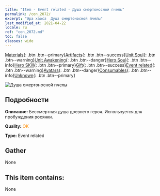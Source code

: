 ```yaml
---
title: "Item - Event related - Душа смертоносной пчелы"
permalink: /con_2072/
excerpt: "Эра хаоса  Душа смертоносной пчелы"
last_modified_at: 2021-04-22
locale: ru
ref: "con_2072.md"
toc: false
classes: wide
---
```

 [Materials](/ItemsRU/){: .btn .btn--primary}[Artifacts](/ItemsRU/Artifacts/){: .btn .btn--success}[Unit Soul](/ItemsRU/UnitSoul/){: .btn .btn--warning}[Unit Awakening](/ItemsRU/UnitAwakening/){: .btn .btn--danger}[Hero Soul](/ItemsRU/HeroSoul/){: .btn .btn--info}[Hero SKill](/ItemsRU/HeroSkill/){: .btn .btn--primary}[Gift](/ItemsRU/Gift/){: .btn .btn--success}[Event related](/ItemsRU/Events/){: .btn .btn--warning}[Avatars](/ItemsRU/Avatars/){: .btn .btn--danger}[Consumables](/ItemsRU/Consumables/){: .btn .btn--info}[Unknown](/ItemsRU/Unknown/){: .btn .btn--primary}

 ![Душа смертоносной пчелы](/images/t/juexing_808.jpg)

## Подробности
 **Описание:** Бессмертная душа древнего героя. Используется для пробуждения росянки.

 **Quality:** <span style="color: #FF8C00">OK</span>

 **Type:** Event related

## Gather

  None

## This item contains:

  None

